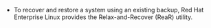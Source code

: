 - To recover and restore a system using an existing backup, Red Hat Enterprise Linux provides the Relax-and-Recover (ReaR) utility.